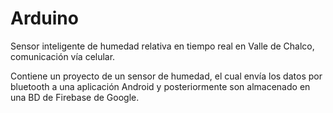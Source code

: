 # Arduino

Sensor inteligente de humedad relativa en tiempo real en Valle de Chalco, comunicación vía celular.

Contiene un proyecto de un sensor de humedad, el cual envía los datos por bluetooth a una aplicación Android y
posteriormente son almacenado en una BD de Firebase de Google.

